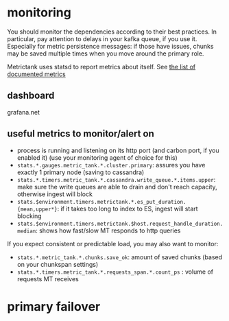 
# monitoring

You should monitor the dependencies according to their best practices.
In particular, pay attention to delays in your kafka queue, if you use it.
Especially for metric persistence messages: if those have issues, chunks may be saved multiple times
when you move around the primary role.

Metrictank uses statsd to report metrics about itself. See [the list of documented metrics](https://github.com/raintank/metrictank/blob/master/docs/metrics.md)

## dashboard

grafana.net


## useful metrics to monitor/alert on

* process is running and listening on its http port (and carbon port, if you enabled it) (use your monitoring agent of choice for this)
* `stats.*.gauges.metric_tank.*.cluster.primary`: assures you have exactly 1 primary node (saving to cassandra)
* `stats.*.timers.metric_tank.*.cassandra.write_queue.*.items.upper`: make sure the write queues are able to drain and don't reach capacity, otherwise ingest will block
* `stats.$environment.timers.metrictank.*.es_put_duration.{mean,upper*}`: if it takes too long to index to ES, ingest will start blocking
* `stats.$environment.timers.metrictank.$host.request_handle_duration.median`: shows how fast/slow MT responds to http queries

If you expect consistent or predictable load, you may also want to monitor:

* `stats.*.metric_tank.*.chunks.save_ok`: amount of saved chunks (based on your chunkspan settings)
* `stats.*.timers.metric_tank.*.requests_span.*.count_ps` : volume of requests MT receives



# primary failover


